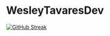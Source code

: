 # WesleyTavaresDev
[![GitHub Streak](https://github-readme-streak-stats.herokuapp.com?user=WesleyTavareDev&theme=nord&border_radius=4&date_format=j%20M%5B%20Y%5D)](https://git.io/streak-stats)
